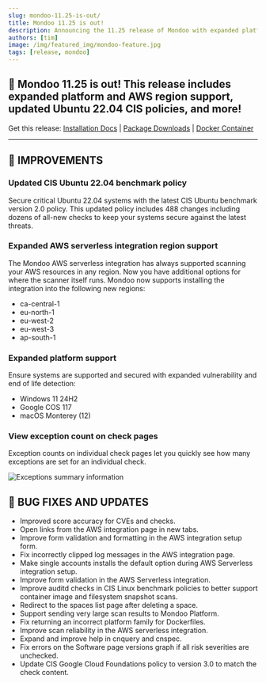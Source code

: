 ```yaml
---
slug: mondoo-11.25-is-out/
title: Mondoo 11.25 is out!
description: Announcing the 11.25 release of Mondoo with expanded platform and AWS region support, updated Ubuntu 22.04 CIS policies, and more!
authors: [tim]
image: /img/featured_img/mondoo-feature.jpg
tags: [release, mondoo]
---
```


## 🥳 Mondoo 11.25 is out! This release includes expanded platform and AWS region support, updated Ubuntu 22.04 CIS policies, and more!

Get this release: [Installation Docs](https://mondoo.com/docs/cnspec/) | [Package Downloads](https://releases.mondoo.com/cnspec/) | [Docker Container](https://hub.docker.com/r/mondoo/cnspec)

---

## 🧹 IMPROVEMENTS

### Updated CIS Ubuntu 22.04 benchmark policy

Secure critical Ubuntu 22.04 systems with the latest CIS Ubuntu benchmark version 2.0 policy. This updated policy includes 488 changes including dozens of all-new checks to keep your systems secure against the latest threats.

### Expanded AWS serverless integration region support

The Mondoo AWS serverless integration has always supported scanning your AWS resources in any region. Now you have additional options for where the scanner itself runs. Mondoo now supports installing the integration into the following new regions:

- ca-central-1
- eu-north-1
- eu-west-2
- eu-west-3
- ap-south-1

### Expanded platform support

Ensure systems are supported and secured with expanded vulnerability and end of life detection:

- Windows 11 24H2
- Google COS 117
- macOS Monterey (12)

### View exception count on check pages

Exception counts on individual check pages let you quickly see how many exceptions are set for an individual check.

![Exceptions summary information](/img/releases/2024-10-08-mondoo-11.25-is-out/exceptions.png)

## 🐛 BUG FIXES AND UPDATES

- Improved score accuracy for CVEs and checks.
- Open links from the AWS integration page in new tabs.
- Improve form validation and formatting in the AWS integration setup form.
- Fix incorrectly clipped log messages in the AWS integration page.
- Make single accounts installs the default option during AWS Serverless integration setup.
- Improve form validation in the AWS Serverless integration.
- Improve auditd checks in CIS Linux benchmark policies to better support container image and filesystem snapshot scans.
- Redirect to the spaces list page after deleting a space.
- Support sending very large scan results to Mondoo Platform.
- Fix returning an incorrect platform family for Dockerfiles.
- Improve scan reliability in the AWS serverless integration.
- Expand and improve help in cnquery and cnspec.
- Fix errors on the Software page versions graph if all risk severities are unchecked.
- Update CIS Google Cloud Foundations policy to version 3.0 to match the check content.
